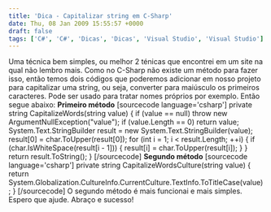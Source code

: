 ```yaml
---
title: 'Dica - Capitalizar string em C-Sharp'
date: Thu, 08 Jan 2009 15:55:57 +0000
draft: false
tags: ['C#', 'C#', 'Dicas', 'Dicas', 'Visual Studio', 'Visual Studio']
---
```


Uma técnica bem simples, ou melhor 2 ténicas que encontrei em um site na qual não lembro mais. Como no C-Sharp não existe um método para fazer isso, então temos dois códigos que poderemos adicionar em nosso projeto para capitalizar uma string, ou seja, converter para maiúsculo os primeiros caracteres. Pode ser usado para tratar nomes próprios por exemplo. Então segue abaixo: **Primeiro método** \[sourcecode language='csharp'\] private string CapitalizeWords(string value) { if (value == null) throw new ArgumentNullException("value"); if (value.Length == 0) return value; System.Text.StringBuilder result = new System.Text.StringBuilder(value); result\[0\] = char.ToUpper(result\[0\]); for (int i = 1; i < result.Length; ++i) { if (char.IsWhiteSpace(result\[i - 1\])) { result\[i\] = char.ToUpper(result\[i\]); } } return result.ToString(); } \[/sourcecode\] **Segundo método** \[sourcecode language='csharp'\] private string CapitalizeWordsCulture(string value) { return System.Globalization.CultureInfo.CurrentCulture.TextInfo.ToTitleCase(value); } \[/sourcecode\] O segundo método é mais funcionai e mais simples. Espero que ajude. Abraço e sucesso!